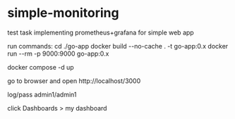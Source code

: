 # simple-monitoring
test task implementing prometheus+grafana for simple web app


run commands: 
cd ./go-app
docker build --no-cache . -t go-app:0.x
docker run --rm -p 9000:9000 go-app:0.x

docker compose -d up

go to browser and open
http://localhost/3000

log/pass admin1/admin1

click Dashboards > my dashboard
